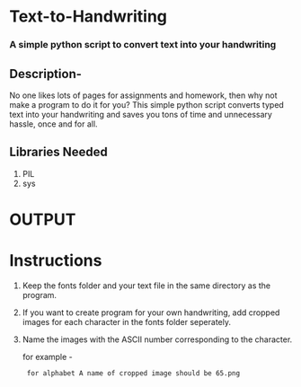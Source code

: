 # Text-to-Handwriting 
### A simple python script to convert text into your handwriting

## Description- 
No one likes lots of pages for assignments and homework, then why not make a program to do it for you? This simple python script converts typed text into your handwriting and saves you tons of time and unnecessary hassle, once and for all. 

## Libraries Needed
1. PIL 
2. sys
# OUTPUT


# Instructions 

1. Keep the fonts folder and your text file in the same directory as the program.

2. If you want to create program for your own handwriting, add cropped images for each character in the fonts folder seperately.

3. Name the images with the ASCII number corresponding to the character.

   for example -
   
        for alphabet A name of cropped image should be 65.png
